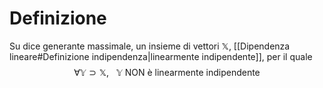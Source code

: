 # Definizione
Su dice generante massimale, un insieme di vettori $\mathbb{X}$, [[Dipendenza lineare#Definizione indipendenza|linearmente indipendente]], per il quale
$$\forall \mathbb{Y} \supset \mathbb{X},\ \ \ \mathbb{Y}\mbox{ NON è linearmente indipendente}$$
